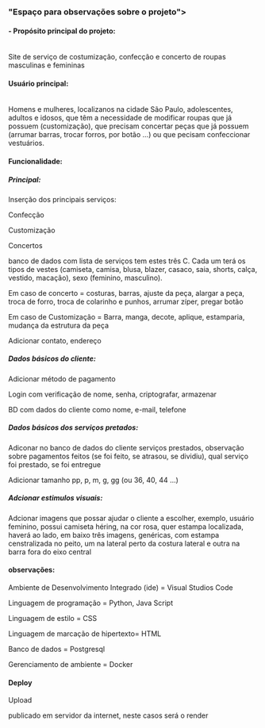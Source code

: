 ### "Espaço para observações sobre o projeto">

#### - Propósito principal do projeto:
<br>
Site de serviço de costumização, confecção e concerto de roupas masculinas e femininas
<br>

#### Usuário principal:
<br>
Homens e mulheres, localizanos na cidade São Paulo, adolescentes, adultos e idosos, que têm a necessidade de modificar roupas que já possuem (customização), que precisam concertar peças que já possuem (arrumar barras, trocar forros, por botão ...) ou que pecisam confeccionar vestuários.
<br>

#### Funcionalidade:

##### Principal:

Inserção dos principais serviços:

Confecção

Customização

Concertos

banco de dados com lista de serviços tem estes três C. Cada um terá os tipos de vestes (camiseta, camisa, blusa, blazer, casaco, saia, shorts, calça, vestido, macação), sexo (feminino, masculino).

Em caso de concerto = costuras, barras, ajuste da peça, alargar a peça, troca de forro, troca de colarinho e punhos, arrumar zíper, pregar botão

Em caso de Customização = Barra, manga, decote, aplique, estamparia, mudança da estrutura da peça

Adicionar contato, endereço 

##### Dados básicos do cliente:

Adicionar método de pagamento

Login com verificação de nome, senha, criptografar, armazenar

BD com dados do cliente como nome, e-mail, telefone

##### Dados básicos dos serviços pretados:

Adiconar no banco de dados do cliente serviços prestados, observação sobre pagamentos feitos (se foi feito, se atrasou, se dividiu), qual serviço foi prestado, se foi entregue

Adicionar tamanho pp, p, m, g, gg (ou 36, 40, 44 ...)

##### Adcionar estimulos visuais:

Adcionar imagens que possar ajudar o cliente a escolher, exemplo, usuário feminino, possui camiseta héring, na cor rosa, quer estampa localizada, haverá ao lado, em baixo três imagens, genéricas, com estampa censtralizada no peito, um na lateral perto da costura lateral e outra na barra fora do eixo central

#### observações:

Ambiente de Desenvolvimento Integrado (ide) = Visual Studios Code

Linguagem de programação = Python, Java Script

Linguagem de estilo = CSS

Linguagem de marcação de hipertexto= HTML

Banco de dados = Postgresql

Gerenciamento de ambiente = Docker

#### Deploy

Upload

publicado em servidor da internet, neste casos será o render